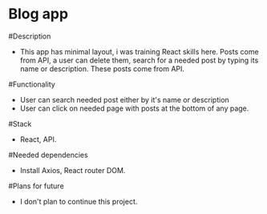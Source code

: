 # Blog app

#Description
- This app has minimal layout, i was training React skills here. Posts come from API, a user can delete them, search for a needed post by typing its name or description. These posts come from API.

#Functionality
- User can search needed post either by it's name or description
- User can click on needed page with posts at the bottom of any page.

#Stack
- React, API.

#Needed dependencies
- Install Axios, React router DOM.

#Plans for future
- I don't plan to continue this project.
